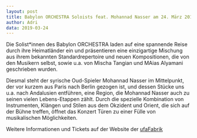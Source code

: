 ```yaml
---
layout: post
title: Babylon ORCHESTRA Soloists feat. Mohannad Nasser am 24. März 2019 um 20 Uhr in der ufaFabrik
author: Adri
data: 2019-03-24
---
```

Die Solist*innen des Babylon ORCHESTRA laden auf eine spannende Reise durch ihre Heimatländer ein und präsentieren eine einzigartige Mischung aus ihrem bekannten Standardrepertoire und neuen Kompositionen, die von den Musikern selbst, sowie u.a. von Mischa Tangian und MAias Alyamani geschrieben wurden. 

Diesmal steht der syrische Oud-Spieler Mohannad Nasser im Mittelpunkt, der vor kurzem aus Paris nach Berlin gezogen ist, und dessen Stücke uns u.a. nach Andalusien entführen, eine Region, die Mohannad Nasser auch zu seinen vielen Lebens-Etappen zählt.  Durch die spezielle Kombination von Instrumenten, Klängen und Stilen aus dem Okzident und Orient, die sich auf der Bühne treffen, öffnet das Konzert Türen zu einer Fülle von musikalischen Möglichkeiten.

Weitere Informationen und Tickets auf der Website der [ufaFabrik](https://www.ufafabrik.de/de/node/18057/booking?fbclid=IwAR0e9iNuuiV7hcd5rTnnXmUbJRS980CYq8i-tXhXkJ3J47jFZlno0NwTBMs)

